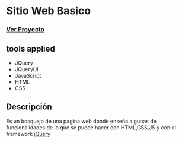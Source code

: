 # Sitio Web Basico 

### <a href="https://bryanuziel.github.io/WebSiteBasic/index.html">Ver Proyecto</a>
## tools applied
* JQuery 
* JQueryUI
* JavaScript
* HTML
* CSS

## Descripción

Es un bosquejo de una pagina web donde enseña algunas de funcionalidades de lo que se puede hacer con HTML,CSS,JS y con el framework <a href="https://jquery.com/">jQuery</a>
